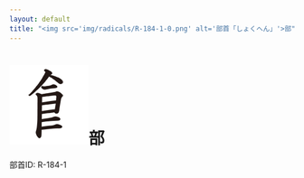 ```yaml
---
layout: default
title: "<img src='img/radicals/R-184-1-0.png' alt='部首「しょくへん」'>部"  # glyphをタイトルに使用
---
```


# <img src='img/radicals/R-184-1-0.png' alt='部首「しょくへん」'>部
部首ID: R-184-1

